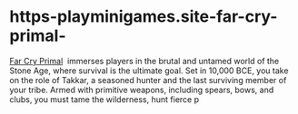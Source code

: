 # https-playminigames.site-far-cry-primal-
[Far Cry Primal](https://playminigames.site/far-cry-primal/)  immerses players in the brutal and untamed world of the Stone Age, where survival is the ultimate goal. Set in 10,000 BCE, you take on the role of Takkar, a seasoned hunter and the last surviving member of your tribe. Armed with primitive weapons, including spears, bows, and clubs, you must tame the wilderness, hunt fierce p
